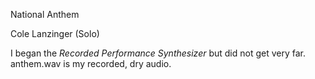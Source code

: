 National Anthem

Cole Lanzinger (Solo)

I began the _Recorded Performance Synthesizer_ but did not get very far.
anthem.wav is my recorded, dry audio.
